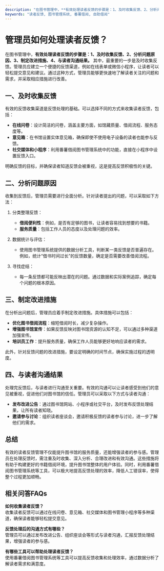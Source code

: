 ```yaml
---
description: "在图书管理中，**有效处理读者反馈的步骤是：1、及时收集反馈、2、分析问题原因、3、制定改进措施、4、与读者沟通结果。** 其中，最重要的一步是及时收集反馈。管理员应建立一个便捷的反馈渠道，例如在线表单或微信小程序，让读者可以轻松提交意见和建议。通过这种方式，管理员能够更快速地了解读者关注的问题和需求，并采取相应措施进行改善。"
keywords: "读者反馈, 图书管理系统, 番薯借阅, 自助借阅"
---
```

# 管理员如何处理读者反馈？

在图书管理中，**有效处理读者反馈的步骤是：1、及时收集反馈、2、分析问题原因、3、制定改进措施、4、与读者沟通结果。** 其中，最重要的一步是及时收集反馈。管理员应建立一个便捷的反馈渠道，例如在线表单或微信小程序，让读者可以轻松提交意见和建议。通过这种方式，管理员能够更快速地了解读者关注的问题和需求，并采取相应措施进行改善。

## 一、及时收集反馈

有效的反馈收集渠道是反馈处理的基础。可以选择不同的方式来收集读者反馈，包括：

- **在线问卷**：设计简洁的问卷，涵盖主要方面，如馆藏质量、借阅流程、服务态度等。
- **意见箱**：在书馆设置实体意见箱，确保即使不使用电子设备的读者也能参与反馈。
- **社交媒体和小程序**：利用番薯借阅图书管理系统中的功能，直接在小程序中设置反馈入口。

明确反馈的目标，并确保读者知道反馈会被重视，这是提高反馈积极性的关键。

## 二、分析问题原因

收集到反馈后，管理员需要进行全面分析。针对读者提出的问题，可以采取如下方法：

1. 分类整理反馈：
   - **借阅便利性**：例如，是否有足够的图书，让读者容易找到想要的书籍。
   - **服务质量**：包括工作人员的态度以及处理问题的效率。

2. 数据统计与评估：
   - 使用图书管理系统提供的数据分析工具，判断某一类反馈是否普遍存在。例如，统计“借书时间过长”的反馈数量，确定是否需要改善借阅流程。

3. 寻找症结：
   - 每一条反馈都可能反映出潜在的问题。通过数据和实际案例追踪，确定每个问题的根本原因。

## 三、制定改进措施

在分析出问题后，管理员应着手制定改进措施。具体措施可以包括：

- **优化图书借阅流程**：缩短借阅时长，减少复杂操作。
- **增强图书馆宣传**：如果反馈反映对图书馆资源的认知不足，可以通过多种渠道加强宣传。
- **培训员工作**：提升服务质量，确保工作人员能够更好地响应读者的需求。

此外，针对反馈问题的改进措施，要设定明确的时间节点，确保实施过程的透明度。

## 四、与读者沟通结果

处理完反馈后，与读者进行沟通至关重要。有效的沟通可以让读者感受到他们的意见被重视，促进他们对图书馆的信任。管理员可以采取以下方式与读者沟通：

- **发布改进公告**：通过图书馆网站、小程序或社交平台，及时发布反馈处理结果，让所有读者知晓。
- **邀请参与讨论**：组织读者座谈会，邀请积极反馈的读者参与讨论，进一步了解他们的需求。

## 总结

有效的读者反馈管理不仅能提升图书馆的服务质量，还能增强读者的参与感。管理员在处理反馈时，需注重及时收集、深入分析、合理改进和有效沟通。这些措施将有助于构建更好的书籍借阅环境，提升图书馆整体的用户体验。同时，利用番薯借阅图书管理系统等工具，可以极大地提高反馈处理的效率，降低人工错误率，使得整个过程更加顺畅。

## 相关问答FAQs

**如何收集读者反馈？**  
收集读者反馈可以通过在线问卷、意见箱、社交媒体和图书管理小程序等多种渠道，确保读者能够轻松提交意见。

**反馈处理后的沟通方式有哪些？**  
管理员可以通过发布改进公告、组织座谈会等形式与读者沟通，汇报反馈处理结果，增强读者的参与感。

**有哪些工具可以帮助处理读者反馈？**  
使用番薯借阅图书管理系统等工具可以提高反馈收集和处理效率，通过数据分析了解读者需求和满意度。
